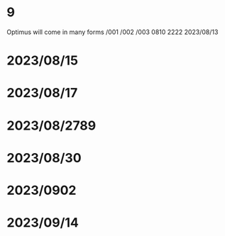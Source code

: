 # 9
Optimus will come in many forms
/001
/002
/003
0810 2222
2023/08/13
# 2023/08/15
# 2023/08/17
# 2023/08/2789
# 2023/08/30
# 2023/0902
# 2023/09/14
